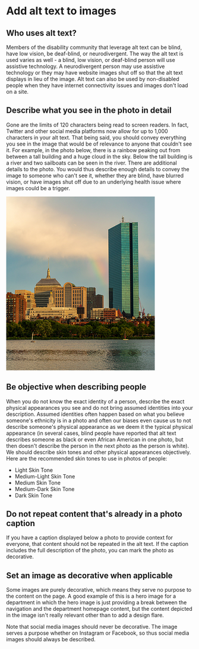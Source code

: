# Add alt text to images

## Who uses alt text?

Members of the disability community that leverage alt text can be blind, have low vision, be deaf-blind, or neurodivergent. The way the alt text is used varies as well - a blind, low vision, or deaf-blind person will use assistive technology. A neurodivergent person may use assistive technology or they may have website images shut off so that the alt text displays in lieu of the image. Alt text can also be used by non-disabled people when they have internet connectivity issues and images don't load on a site.

## Describe what you see in the photo in detail

Gone are the limits of 120 characters being read to screen readers. In fact, Twitter and other social media platforms now allow for up to 1,000 characters in your alt text. That being said, you should convey everything you see in the image that would be of relevance to anyone that couldn't see it. For example, in the photo below, there is a rainbow peaking out from between a tall building and a huge cloud in the sky. Below the tall building is a river and two sailboats can be seen in the river. There are additional details to the photo. You would thus describe enough details to convey the image to someone who can't see it, whether they are blind, have blurred vision, or have images shut off due to an underlying health issue where images could be a trigger.

![The bottom of a rainbow appears between a tall building and a huge white cloud in the sky. There are two sailboats in a river below and several medium-sized and small buildings can be seen behind the river.](https://github.com/KristinaEngland/inclusive-by-design/blob/gh-pages/assets/img/small%20rainbow%20at%20charles%20river%20july%202021%20kengland.jpeg)

## Be objective when describing people

When you do not know the exact identity of a person, describe the exact physical appearances you see and do not bring assumed identities into your description. Assumed identities often happen based on what you believe someone's ethnicity is in a photo and often our biases even cause us to not describe someone's physical appearance as we deem it the typical physical appearance (in several cases, blind people have reported that alt text describes someone as black or even African American in one photo, but then doesn't describe the person in the next photo as the person is white). We should describe skin tones and other physical appearances objectively. Here are the recommended skin tones to use in photos of people:

- Light Skin Tone
- Medium-Light Skin Tone
- Medium Skin Tone
- Medium-Dark Skin Tone
- Dark Skin Tone

## Do not repeat content that's already in a photo caption

If you have a caption displayed below a photo to provide context for everyone, that content should not be repeated in the alt text. If the caption includes the full description of the photo, you can mark the photo as decorative.

## Set an image as decorative when applicable

Some images are purely decorative, which means they serve no purpose to the content on the page. A good example of this is a hero image for a department in which the hero image is just providing a break between the navigation and the department homepage content, but the content depicted in the image isn't really relevant other than to add a design flare. 

Note that social media images should never be decorative. The image serves a purpose whether on Instagram or Facebook, so thus social media images should always be described.

